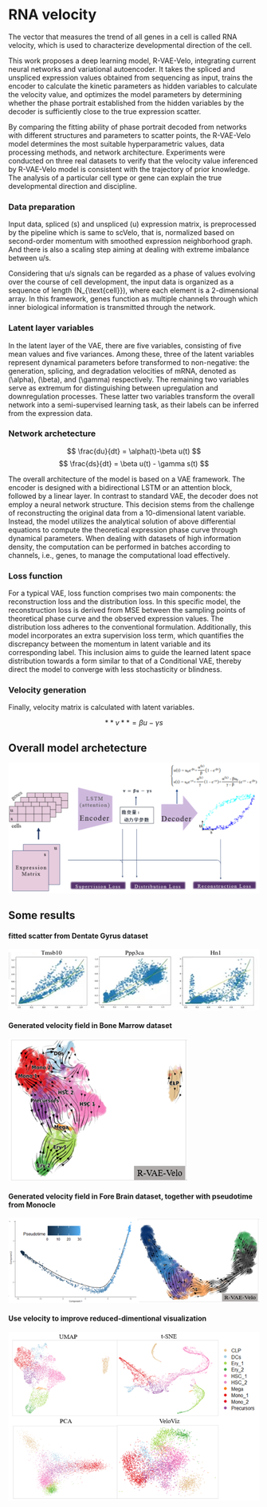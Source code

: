 # RNA velocity

The vector that measures the trend of all genes in a cell is called RNA velocity, which is used to characterize developmental direction of the cell. 

This work proposes a deep learning model, R-VAE-Velo, integrating current neural networks and variational autoencoder. It takes the spliced and unspliced expression values obtained from sequencing as input, trains the encoder to calculate the kinetic parameters as hidden variables to calculate the velocity value, and optimizes the model parameters by determining whether the phase portrait established from the hidden variables by the decoder is sufficiently close to the true expression scatter.

By comparing the fitting ability of phase portrait decoded from networks with different structures and parameters to scatter points, the R-VAE-Velo model determines the most suitable hyperparametric values, data processing methods, and network architecture. Experiments were conducted on three real datasets to verify that the velocity value inferenced by R-VAE-Velo model is consistent with the trajectory of prior knowledge. The analysis of a particular cell type or gene can explain the true developmental direction and discipline.


### Data preparation

Input data, spliced (s) and unspliced (u) expression matrix, is preprocessed by the pipeline which is same to scVelo, that is, normalized based on second-order momentum with smoothed expression neighborhood graph. And there is also a scaling step aiming at dealing with extreme imbalance between u/s.

Considering that u/s signals can be regarded as a phase of values evolving over the course of cell development, the input data is organized as a sequence of length \(N_{\text{cell}}\), where each element is a 2-dimensional array. In this framework, genes function as multiple channels through which inner biological information is transmitted through the network.

### Latent layer variables

In the latent layer of the VAE, there are five variables, consisting of five mean values and five variances. Among these, three of the latent variables represent dynamical parameters before transformed to non-negative: the generation, splicing, and degradation velocities of mRNA, denoted as \(\alpha\), \(\beta\), and \(\gamma\) respectively. The remaining two variables serve as extremum for distinguishing between upregulation and downregulation processes. These latter two variables transform the overall network into a semi-supervised learning task, as their labels can be inferred from the expression data.

### Network archetecture

$$ \frac{du}{dt} = \alpha(t)-\beta u(t) $$
$$ \frac{ds}{dt} = \beta u(t) - \gamma s(t) $$

The overall architecture of the model is based on a VAE framework. The encoder is designed with a bidirectional LSTM or an attention block, followed by a linear layer. In contrast to standard VAE, the decoder does not employ a neural network structure. This decision stems from the challenge of reconstructing the original data from a 10-dimensional latent variable. Instead, the model utilizes the analytical solution of above differential equations to compute the theoretical expression phase curve through dynamical parameters. When dealing with datasets of high information density, the computation can be performed in batches according to channels, i.e., genes, to manage the computational load effectively.

### Loss function

For a typical VAE, loss function comprises two main components: the reconstruction loss and the distribution loss. In this specific model, the reconstruction loss is derived from MSE between the sampling points of theoretical phase curve and the observed expression values. The distribution loss adheres to the conventional formulation. Additionally, this model incorporates an extra supervision loss term, which quantifies the discrepancy between the momentum in latent variable and its corresponding label. This inclusion aims to guide the learned latent space distribution towards a form similar to that of a Conditional VAE, thereby direct the model to converge with less stochasticity or blindness.

### Velocity generation

Finally, velocity matrix is calculated with latent variables.

$$ **v** = \beta u - \gamma s $$


## Overall model archetecture

![image](figures/overall_archetecture.png)


## Some results

#### fitted scatter from Dentate Gyrus dataset

![image](figures/scatter.png)

#### Generated velocity field in Bone Marrow dataset

![image](figures/bonemarrow_velocity.png)

#### Generated velocity field in Fore Brain dataset, together with pseudotime from Monocle

![image](figures/forebrain_velocity.png)

#### Use velocity to improve reduced-dimentional visualization

![image](figures/veloviz_visualization.png)

